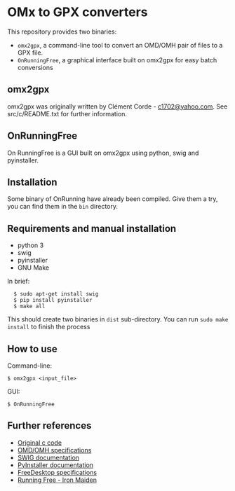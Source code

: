 # OMx to GPX converters

This repository provides two binaries:

- `omx2gpx`, a command-line tool to convert an OMD/OMH pair of files to a GPX file.
- `OnRunningFree`, a graphical interface built on omx2gpx for easy batch conversions

## omx2gpx

omx2gpx was originally written by Clément Corde - c1702@yahoo.com. See src/c/README.txt for further information.

## OnRunningFree

On RunningFree is a GUI built on omx2gpx using python, swig and pyinstaller.

## Installation

Some binary of OnRunning have already been compiled. Give them a try, you can find them in the `bin` directory.

## Requirements and manual installation

- python 3
- swig
- pyinstaller
- GNU Make

In brief:

      $ sudo apt-get install swig
   	  $ pip install pyinstaller
   	  $ make all

This should create two binaries in `dist` sub-directory. You can run `sudo make install` to finish the process

## How to use

Command-line:

	$ omx2gpx <input_file>

GUI:

	$ OnRunningFree
	

## Further references

- [Original c code](https://sourceforge.net/projects/omx2gpx/)
- [OMD/OMH specifications](https://github.com/ylecuyer/OnMove200)
- [SWIG documentation](http://www.swig.org/Doc4.0/Python.html)
- [PyInstaller documentation](https://pyinstaller.readthedocs.io)
- [FreeDesktop specifications](https://specifications.freedesktop.org/desktop-entry-spec/latest/index.html)
- [Running Free - Iron Maiden](https://www.youtube.com/watch?v=80Hyz4pOXtE)
